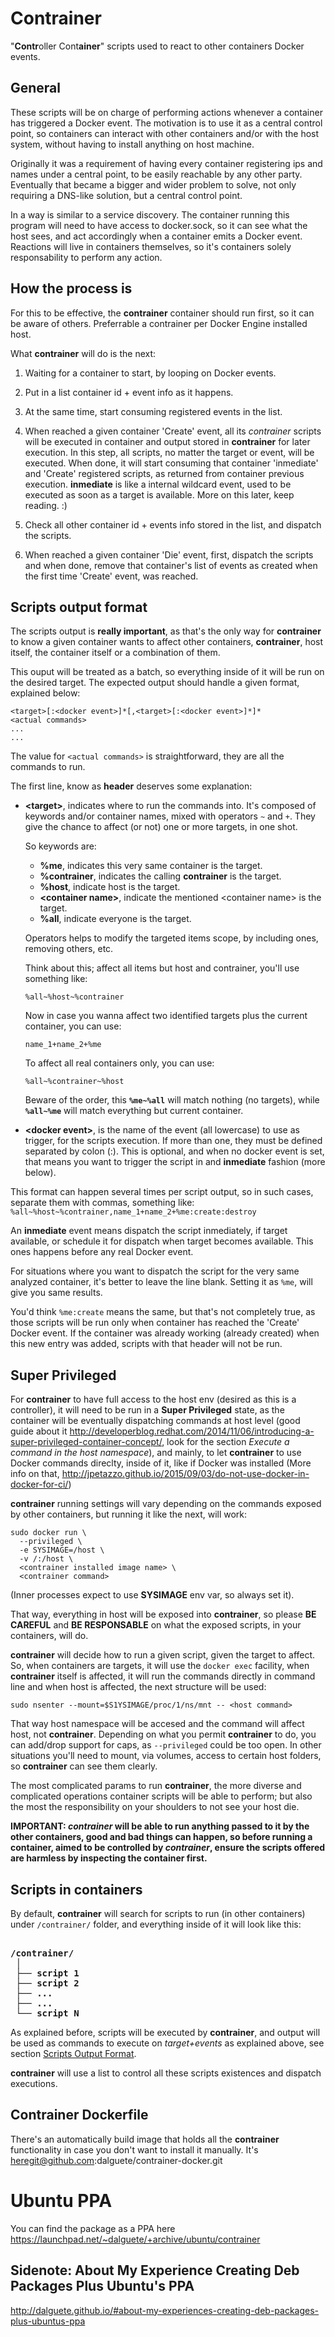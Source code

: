Contrainer
==========

"**Contr**oller Cont**ainer**" scripts used to react to other containers Docker events.


General
-------

These scripts will be on charge of performing actions whenever a container has triggered
a Docker event. The motivation is to use it as a central control point, so containers
can interact with other containers and/or with the host system, without having to
install anything on host machine.

Originally it was a requirement of having every container registering ips and names
under a central point, to be easily reachable by any other party. Eventually that became
a bigger and wider problem to solve, not only requiring a DNS-like solution, but a
central control point.

In a way is similar to a service discovery. The container running this program will
need to have access to docker.sock, so it can see what the host sees, and act accordingly
when a container emits a Docker event. Reactions will live in containers themselves,
so it's containers solely responsability to perform any action.


How the process is
------------------

For this to be effective, the **contrainer** container should run first, so it can be
aware of others. Preferrable a contrainer per Docker Engine installed host.

What **contrainer** will do is the next:

  1. Waiting for a container to start, by looping on Docker events.

  2. Put in a list container id + event info as it happens.

  3. At the same time, start consuming registered events in the list.

  4. When reached a given container 'Create' event, all its *contrainer* scripts will be
    executed in container and output stored in **contrainer** for later execution.
    In this step, all scripts, no matter the target or event, will be executed.
    When done, it will start consuming that container 'inmediate' and  'Create' registered
    scripts, as returned from container previous execution. **inmediate** is like a
    internal wildcard event, used to be executed as soon as a target is available.
    More on this later, keep reading. :)

  5. Check all other container id + events info stored in the list, and dispatch the
    scripts.

  6. When reached a given container 'Die' event, first, dispatch the scripts and when
    done, remove that container's list of events as created when the first time
    'Create' event, was reached.


Scripts output format
---------------------

The scripts output is **really important**, as that's the only way for **contrainer** to know
a given container wants to affect other containers, **contrainer**, host itself, the
container itself or a combination of them.

This ouput will be treated as a batch, so everything inside of it will be run on the
desired target. The expected output should handle a given format, explained below:

```
<target>[:<docker event>]*[,<target>[:<docker event>]*]*
<actual commands>
...
...
```

The value for `<actual commands>` is straightforward, they are all the commands to run.

The first line, know as **header** deserves some explanation:

  * **\<target\>**, indicates where to run the commands into. It's composed of keywords
    and/or container names, mixed with operators `~` and `+`. They give the chance
    to affect (or not) one or more targets, in one shot.

    So keywords are:
      * **%me**, indicates this very same container is the target.
      * **%contrainer**, indicates the calling **contrainer** is the target.
      * **%host**, indicate host is the target.
      * **\<container name\>**, indicate the mentioned \<container name\> is the target.
      * **%all**, indicate everyone is the target.

    Operators helps to modify the targeted items scope, by including ones, removing
    others, etc.

    Think about this; affect all items but host and contrainer, you'll use something like:
    ```
    %all~%host~%contrainer
    ```

    Now in case you wanna affect two identified targets plus the current container,
    you can use:
    ```
    name_1+name_2+%me
    ```

    To affect all real containers only, you can use:
    ```
    %all~%contrainer~%host
    ```

    Beware of the order, this **`%me~%all`** will match nothing (no targets), while
    **`%all~%me`** will match everything but current container.

  * **\<docker event\>**, is the name of the event (all lowercase) to use as trigger, for the scripts
    execution. If more than one, they must be defined separated by colon (:). This is
    optional, and when no docker event is set, that means you want to trigger the
    script in and **inmediate** fashion (more below).

This format can happen several times per script output, so in such cases, separate
them with commas, something like:
    ```
    %all~%host~%contrainer,name_1+name_2+%me:create:destroy
    ```

An **inmediate** event means dispatch the script inmediately, if target available,
or schedule it for dispatch when target becomes available. This ones happens before
any real Docker event.

For situations where you want to dispatch the script for the very same analyzed container,
it's better to leave the line blank.
Setting it as `%me`, will give you same results.

You'd think `%me:create` means the same, but that's not completely true, as those
scripts will be run only when container has reached the 'Create' Docker event. If
the container was already working (already created) when this new entry was added,
scripts with that header will not be run.


Super Privileged
----------------

For **contrainer** to have full access to the host env (desired as this is a controller), 
it will need to be run in a **Super Privileged** state, as the container will be eventually
dispatching commands at host level (good guide about it http://developerblog.redhat.com/2014/11/06/introducing-a-super-privileged-container-concept/,
look for the section *Execute a command in the host namespace*), and mainly, to
let **contrainer** to use Docker commands direclty, inside of it, like if Docker
was installed (More info on that, http://jpetazzo.github.io/2015/09/03/do-not-use-docker-in-docker-for-ci/)

**contrainer** running settings will vary depending on the commands exposed by
other containers, but running it like the next, will work:

```
sudo docker run \
  --privileged \
  -e SYSIMAGE=/host \
  -v /:/host \
  <contrainer installed image name> \
  <contrainer command>
```

(Inner processes expect to use **SYSIMAGE** env var, so always set it).

That way, everything in host will be exposed into **contrainer**, so please **BE CAREFUL**
and **BE RESPONSABLE** on what the exposed scripts, in your containers, will do.

**contrainer** will decide how to run a given script, given the target to affect.
So, when containers are targets, it will use the `docker exec` facility, when
**contrainer** itself is affected, it will run the commands directly in command
line and when host is affected, the next structure will be used:

```
sudo nsenter --mount=$S1YSIMAGE/proc/1/ns/mnt -- <host command>
```

That way host namespace will be accesed and the command will affect host, not **contrainer**.
Depending on what you permit **contrainer** to do, you can add/drop support for
caps, as `--privileged` could be too open. In other situations you'll need to mount,
via volumes, access to certain host folders, so **contrainer** can see them clearly.

The most complicated params to run **contrainer**, the more diverse and complicated
operations container scripts will be able to perform; but also the most the responsibility
on your shoulders to not see your host die.

<strong>IMPORTANT: <em>contrainer</em> will be able to run anything passed to it by the other containers,
good and bad things can happen, so before running a container, aimed to be controlled
by <em>contrainer</em>, ensure the scripts offered are harmless by inspecting the
container first.</strong>

Scripts in containers
---------------------

By default, **contrainer** will search for scripts to run (in other containers) under `/contrainer/`
folder, and everything inside of it will look like this:

<pre><strong>
/contrainer/
 │
 ├── script 1
 ├── script 2
 ├── ...
 ├── ...
 └── script N
</strong></pre>

As explained before, scripts will be executed by **contrainer**, and output will
be used as commands to execute on *target+events* as explained above, see section
[Scripts Output Format](#scripts-output-format).

**contrainer** will use a list to control all these scripts existences and dispatch
executions.


Contrainer Dockerfile
---------------------

There's an automatically build image that holds all the **contrainer** functionality
in case you don't want to install it manually. It's heregit@github.com:dalguete/contrainer-docker.git



Ubuntu PPA
==========

You can find the package as a PPA here https://launchpad.net/~dalguete/+archive/ubuntu/contrainer

Sidenote: About My Experience Creating Deb Packages Plus Ubuntu's PPA
---------------------------------------------------------------------

http://dalguete.github.io/#about-my-experiences-creating-deb-packages-plus-ubuntus-ppa

